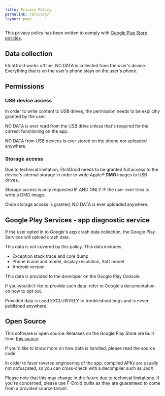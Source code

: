 ```yaml
---
title: Privacy Policy
permalink: /privacy/
layout: page
---
```


This privacy policy has been written to comply with
[Google Play Store policies](https://support.google.com/googleplay/android-developer/answer/113469#privacy).

## Data collection

EtchDroid works offline. NO DATA is collected from the user's device.
Everything that is on the user's phone stays on the user's phone.

## Permissions

### USB device access

In order to write content to USB drives, the permission needs to be
explicitly granted by the user.

NO DATA is ever read from the USB drive unless that's required for
the correct functioning on the app.

NO DATA from USB devices is ever stored on the phone nor uploaded anywhere.

### Storage access

Due to technical limitation, EtchDroid needs to be granted full access
to the device's internal storage in order to write Apple® **DMG** images
to USB drives.

Storage access is only requested IF AND ONLY IF the user ever tries to
write a DMG image.

Once storage access is granted, NO DATA is ever uploaded anywhere.

## Google Play Services - app diagnostic service

If the user opted in to Google's app crash data collection, the Google
Play Services will upload crash data.

This data is not covered by this policy. This data includes:

- Exception stack trace and core dump
- Phone brand and model, display resolution, SoC model
- Android version

This data is provided to the developer on the Google Play Console.

If you wouldn't like to provide such data, refer to Google's documentation
on how to opt out.

Provided data is used EXCLUSIVELY to troubleshoot bugs and is never
published anywhere.

## Open Source

This software is open source. Releases on the Google Play Store are
built from [this source](https://github.com/EtchDroid/EtchDroid/).

If you'd like to know more on how data is handled, please read the
source code.

In order to favor reverse engineering of the app, compiled APKs are
usually not obfuscated, so you can cross-check with a decompiler
such as JadX.

Please note that this may change in the future due to technical
limitations. If you're concerned, please use F-Droid builts as they
are guaranteed to come from a provided source tarball.

